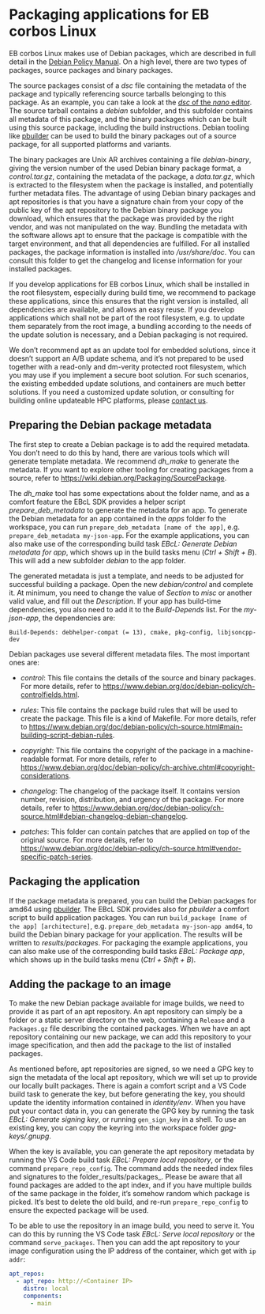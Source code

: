 # Packaging applications for EB corbos Linux

EB corbos Linux makes use of Debian packages, which are described in full detail in the [Debian Policy Manual](https://www.debian.org/doc/debian-policy/ch-archive.html). On a high level, there are two types of packages, source packages and binary packages.

The source packages consist of a _dsc_ file containing the metadata of the package and typically referencing source tarballs belonging to this package.
As an example, you can take a look at the [_dsc_ of the _nano_ editor](http://archive.ubuntu.com/ubuntu/pool/main/n/nano/nano_8.1-1.dsc). The source tarball contains a _debian_ subfolder, and this subfolder contains all metadata of this package, and the binary packages which can be built using this source package, including the build instructions.
Debian tooling like [pbuilder](https://wiki.ubuntu.com/PbuilderHowto) can be used to build the binary packages out of a source package, for all supported platforms and variants.


The binary packages are Unix AR archives containing a file _debian-binary_, giving the version number of the used Debian binary package format, a _control.tar.gz_, containing the metadata of the package, a _data.tar.gz_, which is extracted to the filesystem when the package is installed, and potentially further metadata files.
The advantage of using Debian binary packages and apt repositories is that you have a signature chain from your copy of the public key of the apt repository to the Debian binary package you download, which ensures that the package was provided by the right vendor, and was not manipulated on the way.
Bundling the metadata with the software allows apt to ensure that the package is compatible with the target environment, and that all dependencies are fulfilled.
For all installed packages, the package information is installed into _/usr/share/doc_. You can consult this folder to get the changelog and license information for your installed packages.

If you develop applications for EB corbos Linux, which shall be installed in the root filesystem, especially during build time, we recommend to package these applications, since this ensures that the right version is installed, all dependencies are available, and allows an easy reuse.
If you develop applications which shall not be part of the root filesystem, e.g.
to update them separately from the root image, a bundling according to the needs of the update solution is necessary, and a Debian packaging is not required.

We don’t recommend apt as an update tool for embedded solutions, since it doesn’t support an A/B update schema, and it’s not prepared to be used together with a read-only and dm-verity protected root filesystem, which you may use if you implement a secure boot solution.
For such scenarios, the existing embedded update solutions, and containers are much better solutions.
If you need a customized update solution, or consulting for building online updateable HPC platforms, please [contact us](https://www.elektrobit.com/contact-us/).

## Preparing the Debian package metadata

The first step to create a Debian package is to add the required metadata.
You don’t need to do this by hand, there are various tools which will generate template metadata.
We recommend _dh_make_ to generate the metadata.
If you want to explore other tooling for creating packages from a source, refer to https://wiki.debian.org/Packaging/SourcePackage.


The  _dh_make_ tool has some expectations about the folder name, and as a comfort feature the EBcL SDK provides a helper script _prepare_deb_metadata_ to generate the metadata for an app.
To generate the Debian metadata for an app contained in the _apps_ folder fo the workspace, you can run `prepare_deb_metadata [name of the app]`, e.g.
`prepare_deb_metadata my-json-app`. For the example applications, you can also make use of the corresponding build task _EBcL: Generate Debian metadata for app_, which shows up in the build tasks menu (_Ctrl + Shift + B_). This will add a new subfolder _debian_ to the app folder.


The generated metadata is just a template, and needs to be adjusted for successful building a package.
Open the new _debian/control_ and complete it.
At minimum, you need to change the value of  _Section_ to _misc_ or another valid value, and fill out the _Description_. If your app has build-time dependencies, you also need to add it to the _Build-Depends_ list.
For the _my-json-app_, the dependencies are:

```
Build-Depends: debhelper-compat (= 13), cmake, pkg-config, libjsoncpp-dev
```

Debian packages use several different metadata files.
The most important ones are:

- _control_: This file contains the details of the source and binary packages.
For more details, refer to https://www.debian.org/doc/debian-policy/ch-controlfields.html.

- _rules_: This file contains the package build rules that will be used to create the package.
This file is a kind of Makefile.
For more details, refer to https://www.debian.org/doc/debian-policy/ch-source.html#main-building-script-debian-rules.

- _copyright_: This file contains the copyright of the package in a machine-readable format.
For more details, refer to https://www.debian.org/doc/debian-policy/ch-archive.chtml#copyright-considerations.

- _changelog_: The changelog of the package itself.
It contains version number, revision, distribution, and urgency of the package.
For more details, refer to https://www.debian.org/doc/debian-policy/ch-source.html#debian-changelog-debian-changelog.

- _patches_: This folder can contain patches that are applied on top of the original source.
For more details, refer to https://www.debian.org/doc/debian-policy/ch-source.html#vendor-specific-patch-series.

## Packaging the application

If the package metadata is prepared, you can build the Debian packages for amd64 using [pbuilder](https://wiki.ubuntu.com/PbuilderHowto). The EBcL SDK provides also for _pbuilder_ a comfort script to build application packages.
You can run `build_package [name of the app] [architecture]`, e.g.
`prepare_deb_metadata my-json-app amd64`, to build the Debian binary package for your application.
The results will be written to _results/packages_.  For packaging the example applications, you can also make use of the corresponding build tasks _EBcL: Package app_, which shows up in the build tasks menu (_Ctrl + Shift + B_).

## Adding the package to an image

To make the new Debian package available for image builds, we need to provide it as part of an apt repository.
An apt repository can simply be a folder or a static server directory on the web, containing a `Release` and a `Packages.gz` file describing the contained packages.
When we have an apt repository containing our new package, we can add this repository to your image specification, and then add the package to the list of installed packages.

As mentioned before, apt repositories are signed, so we need a GPG key to sign the metadata of the local apt repository, which we will set up to provide our locally built packages.
There is again a comfort script and a VS Code build task to generate the key, but before generating the key, you should update the identity information contained in _identity/env_. When you have put your contact data in, you can generate the GPG key by running the task _EBcL: Generate signing key_, or running `gen_sign_key` in a shell.
To use an existing key, you can copy the keyring into the workspace folder _gpg-keys/.gnupg_.

When the key is available, you can generate the apt repository metadata by running the VS Code build task _EBcL: Prepare local repository_, or the command `prepare_repo_config`. The command adds the needed index files and signatures to the folder_results/packages_. Please be aware that all found packages are added to the apt index, and if you have multiple builds of the same package in the folder, it’s somehow random which package is picked.
It’s best to delete the old build, and re-run `prepare_repo_config` to ensure the expected package will be used.

To be able to use the repository in an image build, you need to serve it.
You can do this by running the VS Code task _EBcL: Serve local repository_ or the command `serve_packages`. Then you can add the apt repository to your image configuration using the IP address of the container, which get with `ip addr`:

```yaml
apt_repos:
  - apt_repo: http://<Container IP>
    distro: local
    components:
      - main
```
